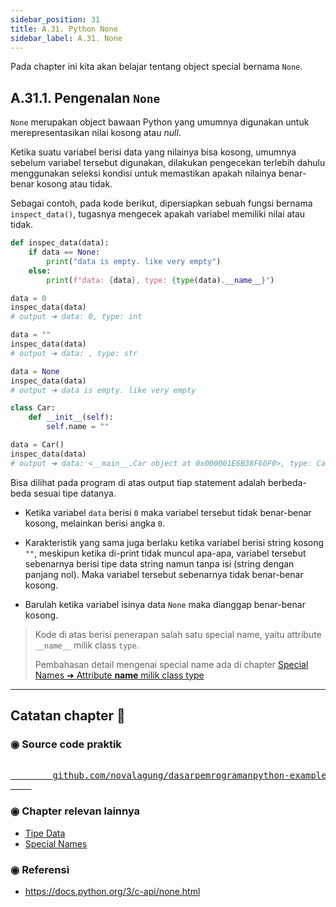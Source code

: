 ```yaml
---
sidebar_position: 31
title: A.31. Python None
sidebar_label: A.31. None
---
```


Pada chapter ini kita akan belajar tentang object special bernama `None`.

## A.31.1. Pengenalan `None`

`None` merupakan object bawaan Python yang umumnya digunakan untuk merepresentasikan nilai kosong atau *null*.

Ketika suatu variabel berisi data yang nilainya bisa kosong, umumnya sebelum variabel tersebut digunakan, dilakukan pengecekan terlebih dahulu menggunakan seleksi kondisi untuk memastikan apakah nilainya benar-benar kosong atau tidak.

Sebagai contoh, pada kode berikut, dipersiapkan sebuah fungsi bernama `inspect_data()`, tugasnya mengecek apakah variabel memiliki nilai atau tidak.

```python
def inspec_data(data):
    if data == None:
        print("data is empty. like very empty")
    else:
        print(f"data: {data}, type: {type(data).__name__}")

data = 0
inspec_data(data)
# output ➜ data: 0, type: int

data = ""
inspec_data(data)
# output ➜ data: , type: str

data = None
inspec_data(data)
# output ➜ data is empty. like very empty

class Car:
    def __init__(self):
        self.name = ""

data = Car()
inspec_data(data)
# output ➜ data: <__main__.Car object at 0x000001E6B38F60F0>, type: Car
```

Bisa dilihat pada program di atas output tiap statement adalah berbeda-beda sesuai tipe datanya.

- Ketika variabel `data` berisi `0` maka variabel tersebut tidak benar-benar kosong, melainkan berisi angka `0`.

- Karakteristik yang sama juga berlaku ketika variabel berisi string kosong `""`, meskipun ketika di-print tidak muncul apa-apa, variabel tersebut sebenarnya berisi tipe data string namun tanpa isi (string dengan panjang nol). Maka variabel tersebut sebenarnya tidak benar-benar kosong.

- Barulah ketika variabel isinya data `None` maka dianggap benar-benar kosong.

> Kode di atas berisi penerapan salah satu special name, yaitu attribute `__name__` milik class `type`.
>
> Pembahasan detail mengenai special name ada di chapter [Special Names ➜ Attribute __name__ milik class type](/basic/special-names#a294-attribute-__name__-milik-class-type)

---

<div class="section-footnote">

## Catatan chapter 📑

### ◉ Source code praktik

<pre>
    <a href="https://github.com/novalagung/dasarpemrogramanpython-example/tree/master/none">
        github.com/novalagung/dasarpemrogramanpython-example/../none
    </a>
</pre>

### ◉ Chapter relevan lainnya

- [Tipe Data](/basic/tipe-data)
- [Special Names](/basic/special-names)

### ◉ Referensi

- https://docs.python.org/3/c-api/none.html

</div>

